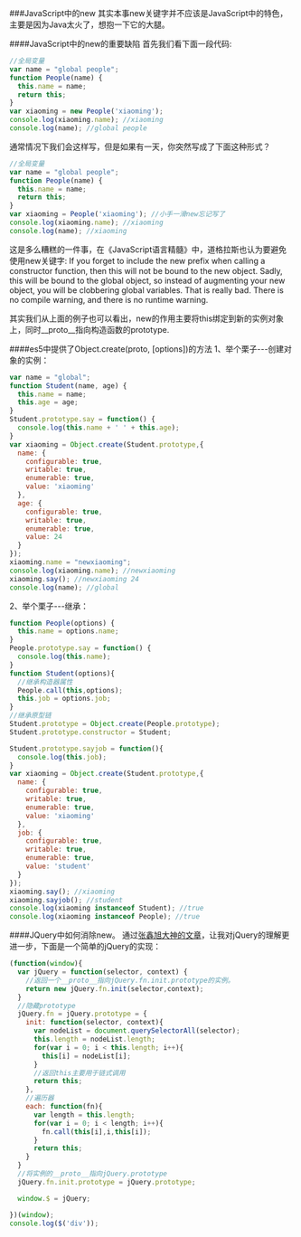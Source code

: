 ###JavaScript中的new
  其实本事new关键字并不应该是JavaScript中的特色，主要是因为Java太火了，想抱一下它的大腿。

####JavaScript中的new的重要缺陷
  首先我们看下面一段代码:
  ```js
  //全局变量
  var name = "global people";
  function People(name) {
    this.name = name;
    return this;
  }
  var xiaoming = new People('xiaoming');
  console.log(xiaoming.name); //xiaoming
  console.log(name); //global people
  ```
  通常情况下我们会这样写，但是如果有一天，你突然写成了下面这种形式？
  ```js
  //全局变量
  var name = "global people";
  function People(name) {
    this.name = name;
    return this;
  }
  var xiaoming = People('xiaoming'); //小手一滑new忘记写了
  console.log(xiaoming.name); //xiaoming
  console.log(name); //xiaoming
  ```
  这是多么糟糕的一件事，在《JavaScript语言精髓》中，道格拉斯也认为要避免使用new关键字:
    If you forget to include the new prefix when calling a constructor function, then this will not be bound to the new object. Sadly, this will be bound to the global object, so instead of augmenting your new object, you will be clobbering global variables. That is really bad. There is no compile warning, and there is no runtime warning.

  其实我们从上面的例子也可以看出，new的作用主要将this绑定到新的实例对象上，同时__proto__指向构造函数的prototype.

####es5中提供了Object.create(proto, [options])的方法
  1、举个栗子---创建对象的实例：
  ```js
  var name = "global";
  function Student(name, age) {
    this.name = name;
    this.age = age;
  }
  Student.prototype.say = function() {
    console.log(this.name + ' ' + this.age);
  }
  var xiaoming = Object.create(Student.prototype,{
    name: {
      configurable: true,
      writable: true,
      enumerable: true,
      value: 'xiaoming'
    },
    age: {
      configurable: true,
      writable: true,
      enumerable: true,
      value: 24
    }
  });
  xiaoming.name = "newxiaoming";
  console.log(xiaoming.name); //newxiaoming
  xiaoming.say(); //newxiaoming 24
  console.log(name); //global
  ```
  2、举个栗子---继承：
  ```js
  function People(options) {
    this.name = options.name;
  }
  People.prototype.say = function() {
    console.log(this.name);
  }
  function Student(options){
    //继承构造器属性
    People.call(this,options);
    this.job = options.job;
  }
  //继承原型链
  Student.prototype = Object.create(People.prototype);
  Student.prototype.constructor = Student;

  Student.prototype.sayjob = function(){
    console.log(this.job);
  }
  var xiaoming = Object.create(Student.prototype,{
    name: {
      configurable: true,
      writable: true,
      enumerable: true,
      value: 'xiaoming'
    },
    job: {
      configurable: true,
      writable: true,
      enumerable: true,
      value: 'student'
    }
  });
  xiaoming.say(); //xiaoming
  xiaoming.sayjob(); //student
  console.log(xiaoming instanceof Student); //true
  console.log(xiaoming instanceof People); //true
  ```

####JQuery中如何消除new。
  通过[张鑫旭大神的文章](http://www.zhangxinxu.com/wordpress/2013/07/jquery-%E5%8E%9F%E7%90%86-%E6%9C%BA%E5%88%B6/)，让我对jQuery的理解更进一步，下面是一个简单的jQuery的实现：
  ```js
  (function(window){
    var jQuery = function(selector, context) {
      //返回一个__proto__指向jQuery.fn.init.prototype的实例。
      return new jQuery.fn.init(selector,context);
    }
    //隐藏prototype
    jQuery.fn = jQuery.prototype = {
      init: function(selector, context){
        var nodeList = document.querySelectorAll(selector);
        this.length = nodeList.length;
        for(var i = 0; i < this.length; i++){
          this[i] = nodeList[i];
        }
        //返回this主要用于链式调用
        return this;
      },
      //遍历器
      each: function(fn){
        var length = this.length;
        for(var i = 0; i < length; i++){
          fn.call(this[i],i,this[i]);
        }
        return this;
      }
    }
    //将实例的__proto__指向jQuery.prototype
    jQuery.fn.init.prototype = jQuery.prototype;

    window.$ = jQuery;

  })(window);
  console.log($('div'));
  ```
